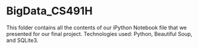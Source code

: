 # BigData_CS491H

This folder contains all the contents of our iPython Notebook file that we presented for our final project.
Technologies used: Python, Beautiful Soup, and SQLite3. 
